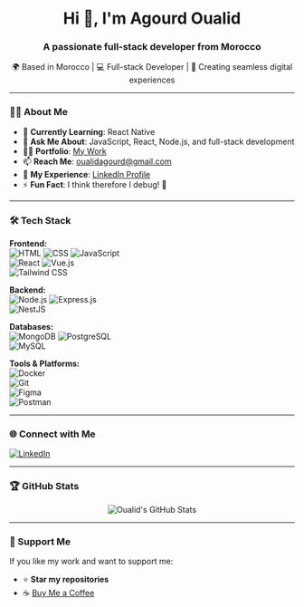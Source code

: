 <h1 align="center">Hi 👋, I'm Agourd Oualid</h1>
<h3 align="center">A passionate full-stack developer from Morocco</h3>

<p align="center">
  🌍 Based in Morocco | 💻 Full-stack Developer | 🎨 Creating seamless digital experiences
</p>

---

### 👨‍💻 About Me
- 🌱 **Currently Learning**: React Native  
- 💬 **Ask Me About**: JavaScript, React, Node.js, and full-stack development  
- 👨‍🎓 **Portfolio**: [My Work](https://agourdoualidportfolio.vercel.app/)  
- 📫 **Reach Me**: oualidagourd@gmail.com  
- 📄 **My Experience**: [LinkedIn Profile](https://www.linkedin.com/in/oualid-agourd-1a4898240/)  
- ⚡ **Fun Fact**: I think therefore I debug! 🐞  

---

### 🛠️ Tech Stack
**Frontend:**  
![HTML](https://img.shields.io/badge/HTML5-E34F26?style=for-the-badge&logo=html5&logoColor=white) 
![CSS](https://img.shields.io/badge/CSS3-1572B6?style=for-the-badge&logo=css3&logoColor=white) 
![JavaScript](https://img.shields.io/badge/JavaScript-F7DF1E?style=for-the-badge&logo=javascript&logoColor=black)  
![React](https://img.shields.io/badge/React-61DAFB?style=for-the-badge&logo=react&logoColor=black) 
![Vue.js](https://img.shields.io/badge/Vue.js-4FC08D?style=for-the-badge&logo=vue.js&logoColor=white)  
![Tailwind CSS](https://img.shields.io/badge/TailwindCSS-06B6D4?style=for-the-badge&logo=tailwindcss&logoColor=white) 

**Backend:**  
![Node.js](https://img.shields.io/badge/Node.js-339933?style=for-the-badge&logo=node.js&logoColor=white) 
![Express.js](https://img.shields.io/badge/Express.js-000000?style=for-the-badge&logo=express&logoColor=white)  
![NestJS](https://img.shields.io/badge/NestJS-E0234E?style=for-the-badge&logo=nestjs&logoColor=white) 

**Databases:**  
![MongoDB](https://img.shields.io/badge/MongoDB-47A248?style=for-the-badge&logo=mongodb&logoColor=white) 
![PostgreSQL](https://img.shields.io/badge/PostgreSQL-336791?style=for-the-badge&logo=postgresql&logoColor=white)  
![MySQL](https://img.shields.io/badge/MySQL-4479A1?style=for-the-badge&logo=mysql&logoColor=white)  

**Tools & Platforms:**  
![Docker](https://img.shields.io/badge/Docker-2496ED?style=for-the-badge&logo=docker&logoColor=white)  
![Git](https://img.shields.io/badge/Git-F05032?style=for-the-badge&logo=git&logoColor=white)  
![Figma](https://img.shields.io/badge/Figma-F24E1E?style=for-the-badge&logo=figma&logoColor=white)  
![Postman](https://img.shields.io/badge/Postman-FF6C37?style=for-the-badge&logo=postman&logoColor=white)  

---

### 🌐 Connect with Me
<a href="https://www.linkedin.com/in/oualid-agourd-1a4898240/"><img src="https://img.shields.io/badge/LinkedIn-0077B5?style=for-the-badge&logo=linkedin&logoColor=white" alt="LinkedIn"></a>

---

### 🏆 GitHub Stats
<p align="center">
  <img src="https://github-readme-stats.vercel.app/api?username=oualidagourd&show_icons=true&theme=radical" alt="Oualid's GitHub Stats" />
</p>

---

### 🤝 Support Me
If you like my work and want to support me:
- ⭐ **Star my repositories**  
- ☕ [Buy Me a Coffee](https://www.buymeacoffee.com/oualid)  
